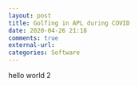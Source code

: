 ```yaml
---
layout: post
title: Golfing in APL during COVID
date: 2020-04-26 21:18
comments: true
external-url:
categories: Software
---
```


hello world 2
